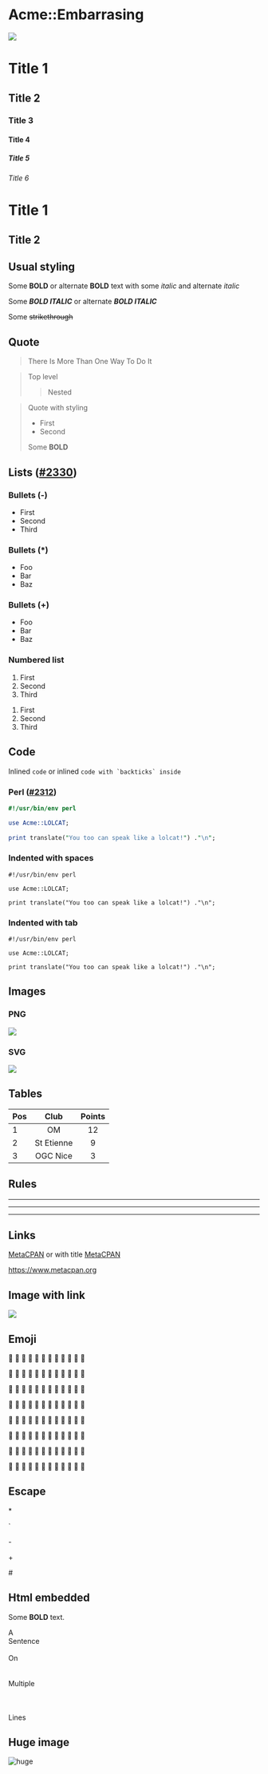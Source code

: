 # Acme::Embarrasing

![](test.png)

# Title 1
## Title 2
### Title 3
#### Title 4
##### Title 5
###### Title 6

Title 1
==
Title 2
--

## Usual styling
Some **BOLD** or alternate __BOLD__ text with some *italic* and alternate _italic_

Some ***BOLD ITALIC*** or alternate ___BOLD ITALIC___

Some ~~strikethrough~~

## Quote
> There Is More Than One Way To Do It

> Top level
>> Nested

> Quote with styling
> - First
> - Second
>
> Some **BOLD** 

## Lists ([#2330](https://github.com/metacpan/metacpan-web/issues/2330))
### Bullets (-)
- First
- Second
- Third

### Bullets (\*)
- Foo
- Bar
- Baz

### Bullets (+)
+ Foo
+ Bar
+ Baz

### Numbered list
1. First
2. Second
3. Third

1) First
2) Second
3) Third


## Code
Inlined `code` or inlined ``code with `backticks` inside``

### Perl ([#2312](https://github.com/metacpan/metacpan-web/issues/2312))
```perl
#!/usr/bin/env perl

use Acme::LOLCAT;
 
print translate("You too can speak like a lolcat!") ."\n";
```

### Indented with spaces
    #!/usr/bin/env perl

    use Acme::LOLCAT;
 
    print translate("You too can speak like a lolcat!") ."\n";

### Indented with tab
	#!/usr/bin/env perl

	use Acme::LOLCAT;
 
	print translate("You too can speak like a lolcat!") ."\n";

## Images
### PNG
![](https://raw.githubusercontent.com/thibaultduponchelle/Acme-Markdown-Embarrassing/master/tux.png)

### SVG
![](https://raw.githubusercontent.com/thibaultduponchelle/Acme-Markdown-Embarrassing/master/tux.svg)

## Tables

| Pos         | Club        | Points      | 
|:------------|:-----------:|:-----------:| 
|      1      | OM          | 12          |   
|      2      | St Etienne  | 9           |    
|      3      | OGC Nice    | 3           |

## Rules
***

---

________________

## Links
[MetaCPAN](https://metacpan.org) or with title [MetaCPAN](https://metacpan.org "MetaCPAN")

<https://www.metacpan.org>

## Image with link
[![](https://raw.githubusercontent.com/thibaultduponchelle/Acme-Markdown-Embarrassing/master/tux.png)](https://linuxfr.org/)

## Emoji
🐪 🐪 🐪 🐪 🐪 🐪 🐪 🐪 🐪 🐪 🐪 🐪

🐺 🐺 🐺 🐺 🐺 🐺 🐺 🐺 🐺 🐺 🐺 🐺

🐪 🐪 🐪 🐪 🐪 🐪 🐪 🐪 🐪 🐪 🐪 🐪

🐺 🐺 🐺 🐺 🐺 🐺 🐺 🐺 🐺 🐺 🐺 🐺

🐪 🐪 🐪 🐪 🐪 🐪 🐪 🐪 🐪 🐪 🐪 🐪

🐺 🐺 🐺 🐺 🐺 🐺 🐺 🐺 🐺 🐺 🐺 🐺

🐪 🐪 🐪 🐪 🐪 🐪 🐪 🐪 🐪 🐪 🐪 🐪

🐺 🐺 🐺 🐺 🐺 🐺 🐺 🐺 🐺 🐺 🐺 🐺

## Escape 
\* 

\` 

\-

\+

\#

## Html embedded
Some <strong>BOLD</strong> text.

A
<br/>
Sentence
<br/>
<br/>
On
<br/>
<br/>
<br/>
Multiple
<br/>
<br/>
<br/>
<br/>
Lines

## Huge image
![huge](https://raw.githubusercontent.com/thibaultduponchelle/Acme-Markdown-Embarrassing/master/huge.png)
